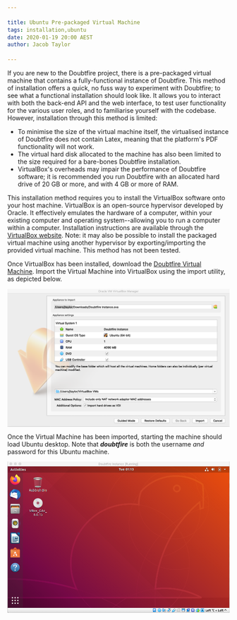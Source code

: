 ```yaml
---

title: Ubuntu Pre-packaged Virtual Machine
tags: installation,ubuntu
date: 2020-01-19 20:00 AEST
author: Jacob Taylor

---
```


If you are new to the Doubtfire project, there is a pre-packaged virtual machine that contains a fully-functional instance of Doubtfire.
This method of installation offers a quick, no fuss way to experiment with Doubtfire; to see what a functional installation should look like.
It allows you to interact with both the back-end API and the web interface, to test user functionality for the various user roles, and to familiarise yourself with the codebase.
However, installation through this method is limited:

- To minimise the size of the virtual machine itself, the virtualised instance of Doubtfire does not contain Latex, meaning that the platform's PDF functionality will not work.
- The virtual hard disk allocated to the machine has also been limited to the size required for a bare-bones Doubtfire installation.
- VirtualBox's overheads may impair the performance of Doubtfire software; it is recommended you run Doubtfire with an allocated hard drive of 20 GB or more, and with 4 GB or more of RAM.

This installation method requires you to install the VirtualBox software onto your host machine.
VirtualBox is an open-source hypervisor developed by Oracle.
It effectively emulates the hardware of a computer, within your existing computer and operating system--allowing you to run a computer within a computer.
Installation instructions are available through the [VirtualBox website](https://www.virtualbox.org/).
Note: it may also be possible to install the packaged virtual machine using another hypervisor by exporting/importing the provided virtual machine.
This method has not been tested.

Once VirtualBox has been installed, download the [Doubtfire Virtual Machine](https://deakin365-my.sharepoint.com/:u:/g/personal/jwtayl_deakin_edu_au/Ea5v4lk7mqZKi4bs9-sykoIBvtC9YY6JrYtneqIrp899fw?e=xJ0aH).
Import the Virtual Machine into VirtualBox using the import utility, as depicted below.

<img alt="Virtual Machine Import" src="/images/articles/installation/ubuntu/1.png" style="width: 700px; display:block; margin: 0 auto;"></img>

Once the Virtual Machine has been imported, starting the machine should load Ubuntu desktop.
Note that ***doubtfire*** is both the username *and* password for this Ubuntu machine.

<img alt="Ubuntu Desktop" src="/images/articles/installation/ubuntu/2.png" style="width: 700px; display:block; margin: 0 auto;"></img>

